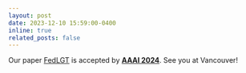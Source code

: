 ```yaml
---
layout: post
date: 2023-12-10 15:59:00-0400
inline: true
related_posts: false
---
```


Our paper [FedLGT](https://jack24658735.github.io/fedlgt/) is accepted by [**AAAI 2024**](https://aaai.org/aaai-conference/). See you at Vancouver!